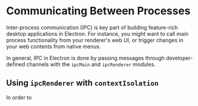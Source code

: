 # Communicating Between Processes

Inter-process communication (IPC) is key part of building feature-rich desktop
applications in Electron. For instance, you might want to call main process functionality
from your renderer's web UI, or trigger changes in your web contents from native menus.

In general, IPC in Electron is done by passing messages through developer-defined channels
with the `ipcMain` and `ipcRenderer` modules.

## Using `ipcRenderer` with `contextIsolation`

In order to

```js title='preload.js'

```
